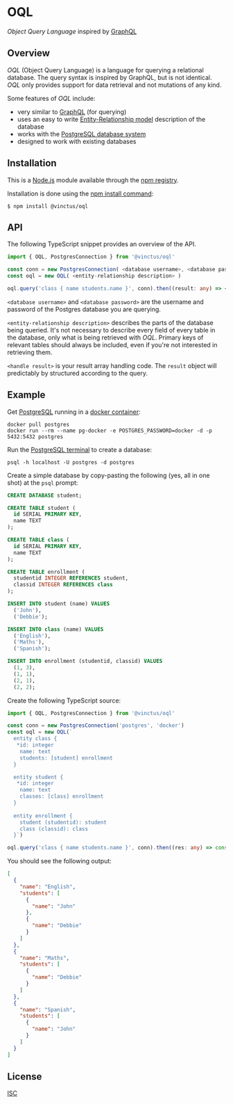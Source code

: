 OQL
===

*Object Query Language* inspired by [GraphQL](https://graphql.org/)

Overview
--------

*OQL* (Object Query Language) is a language for querying a relational database. The query syntax is inspired by GraphQL, but is not identical.  *OQL* only provides support for data retrieval and not mutations of any kind.

Some features of *OQL* include:

- very similar to [GraphQL](https://graphql.org/) (for querying)
- uses an easy to write [Entity-Relationship model](https://en.wikipedia.org/wiki/Entity%E2%80%93relationship_model) description of the database
- works with the [PostgreSQL database system](https://www.postgresql.org/)
- designed to work with existing databases

Installation
------------

This is a [Node.js](https://nodejs.org/en/) module available through the [npm registry](https://www.npmjs.com/).

Installation is done using the [npm install command](https://docs.npmjs.com/downloading-and-installing-packages-locally):

`$ npm install @vinctus/oql`

API
---

The following TypeScript snippet provides an overview of the API.

```typescript
import { OQL, PostgresConnection } from '@vinctus/oql'

const conn = new PostgresConnection( <database username>, <database password>)
const oql = new OQL( <entity-relationship description> )

oql.query('class { name students.name }', conn).then((result: any) => <handle result> )
```

`<database username>` and `<database password>` are the username and password of the Postgres database you are querying.

`<entity-relationship description>` describes the parts of the database being queried.  It's not necessary to describe every field of every table in the database, only what is being retrieved with *OQL*.  Primary keys of relevant tables should always be included, even if you're not interested in retrieving them.

`<handle result>` is your result array handling code.  The `result` object will predictably by structured according to the query.

Example
-------

Get [PostgreSQL](https://hub.docker.com/_/postgres) running in a [docker container](https://www.docker.com/resources/what-container):

```
docker pull postgres
docker run --rm --name pg-docker -e POSTGRES_PASSWORD=docker -d -p 5432:5432 postgres
```

Run the [PostgreSQL terminal](https://www.postgresql.org/docs/9.3/app-psql.html) to create a database:

`psql -h localhost -U postgres -d postgres`

Create a simple database by copy-pasting the following (yes, all in one shot) at the `psql` prompt:

```sql
CREATE DATABASE student;

CREATE TABLE student (
  id SERIAL PRIMARY KEY,
  name TEXT
);

CREATE TABLE class (
  id SERIAL PRIMARY KEY,
  name TEXT
);

CREATE TABLE enrollment (
  studentid INTEGER REFERENCES student,
  classid INTEGER REFERENCES class
);

INSERT INTO student (name) VALUES
  ('John'),
  ('Debbie');

INSERT INTO class (name) VALUES
  ('English'),
  ('Maths'),
  ('Spanish');

INSERT INTO enrollment (studentid, classid) VALUES
  (1, 3),
  (1, 1),
  (2, 1),
  (2, 2);
```

Create the following TypeScript source:

```typescript
import { OQL, PostgresConnection } from '@vinctus/oql'

const conn = new PostgresConnection('postgres', 'docker')
const oql = new OQL(`
  entity class {
   *id: integer
    name: text
    students: [student] enrollment
  }

  entity student {
   *id: integer
    name: text
    classes: [class] enrollment
  }
  
  entity enrollment {
    student (studentid): student
    class (classid): class
  }`)

oql.query('class { name students.name }', conn).then((res: any) => console.log(JSON.stringify(res, null, 2)))
```

You should see the following output:

```json
[
  {
    "name": "English",
    "students": [
      {
        "name": "John"
      },
      {
        "name": "Debbie"
      }
    ]
  },
  {
    "name": "Maths",
    "students": [
      {
        "name": "Debbie"
      }
    ]
  },
  {
    "name": "Spanish",
    "students": [
      {
        "name": "John"
      }
    ]
  }
]
```

License
-------

[ISC](https://opensource.org/licenses/ISC)